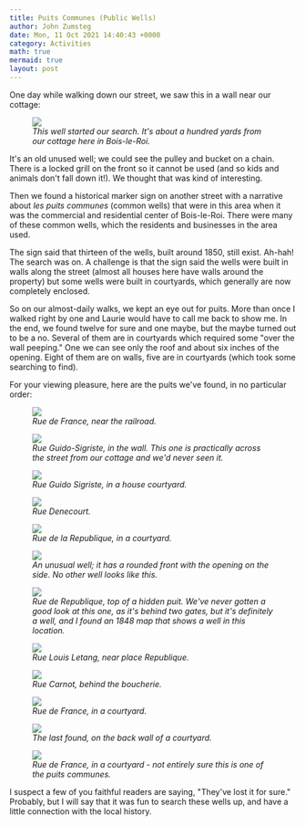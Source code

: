 ```yaml
---
title: Puits Communes (Public Wells)
author: John Zumsteg
date: Mon, 11 Oct 2021 14:40:43 +0000
category: Activities
math: true
mermaid: true
layout: post
---
```

One day while walking down our street, we saw this in a wall near our cottage:

<figure >
	<img src="{{site.url}}/assets/images/2021/10/DSC01930.jpg"/>
	<figcaption><em>This well started our search. It's about a hundred yards from our cottage here in Bois-le-Roi.</em></figcaption>
</figure>



It's an old unused well; we could see the pulley and bucket on a chain. There is a locked grill on the front so it cannot be used (and so kids and animals don't fall down it!). We thought that was kind of interesting.

Then we found a historical marker sign on another street with a narrative about *les puits communes* (common wells) that were in this area when it was the commercial and residential center of Bois-le-Roi. There were many of these common wells, which the residents and businesses in the area used.

The sign said that thirteen of the wells, built around 1850, still exist. Ah-hah! The search was on. A challenge is that the sign said the wells were built in walls along the street (almost all houses here have walls around the property) but some wells were built in courtyards, which generally are now completely enclosed.

So on our almost-daily walks, we kept an eye out for puits. More than once I walked right by one and Laurie would have to call me back to show me. In the end, we found twelve for sure and one maybe, but the maybe turned out to be a no. Several of them are in courtyards which required some "over the wall peeping." One we can see only the roof and about six inches of the opening. Eight of them are on walls, five are in courtyards (which took some searching to find).

For your viewing pleasure, here are the puits we've found, in no particular order:

<figure>
	<img src="{{site.url}}/assets/images/2021/10/DSC01813.jpg"/>
	<figcaption><em>Rue de France, near the railroad.&nbsp;</em></figcaption>
</figure>


<figure>
	<img src="{{site.url}}/assets/images/2021/10/DSC01706.jpg"/>
	<figcaption><em>Rue Guido-Sigriste, in the wall. This one is practically across the street from our cottage and we'd never seen it.</em></figcaption>
</figure>



<figure>
	<img src="{{site.url}}/assets/images/2021/10/DSC01705.jpg"/>
	<figcaption><em>Rue Guido Sigriste, in a house courtyard.</em></figcaption>
</figure>


<figure>
	<img src="{{site.url}}/assets/images/2021/10/DSC01702.jpg"/>
	<figcaption><em>Rue Denecourt.</em></figcaption>
</figure>


<figure>
	<img src="{{site.url}}/assets/images/2021/10/DSC01698.jpg"/>
	<figcaption><em>Rue de la Republique, in a courtyard.</em></figcaption>
</figure>

<figure>
	<img src="{{site.url}}/assets/images/2021/10/DSC01936.jpg"/>
	<figcaption><em>An unusual well; it has a rounded front with the opening on the side. No other well looks like this.</em></figcaption>
</figure>


<figure>
	<img src="{{site.url}}/assets/images/2021/10/DSC01697.jpg"/>
	<figcaption><em>Rue de Republique, top of a hidden puit. We've never gotten a good look at this one, as it's behind two gates, but it's definitely a well, and I found an 1848 map that shows a well in this location.</em></figcaption>
</figure>


<figure>
	<img src="{{site.url}}/assets/images/2021/10/DSC01693.jpg"/>
	<figcaption><em>Rue Louis Letang, near place Republique.</em></figcaption>
</figure>



<figure>
	<img src="{{site.url}}/assets/images/2021/10/DSC01692.jpg"/>
	<figcaption><em>Rue Carnot, behind the boucherie.</em></figcaption>
</figure>



<figure>
	<img src="{{site.url}}/assets/images/2021/10/DSC01690.jpg"/>
	<figcaption><em>Rue de France, in a courtyard.</em></figcaption>
</figure>



<figure>
	<img src="{{site.url}}/assets/images/2021/10/DSC01938.jpg"/>
	<figcaption><em>The last found, on the back wall of a courtyard.</em></figcaption>
</figure>


<figure>
	<img src="{{site.url}}/assets/images/2021/10/DSC01691.jpg"/>
	<figcaption><em>Rue de France, in a courtyard - not entirely sure this is one of the puits communes.</em></figcaption>
</figure>

I suspect a few of you faithful readers are saying, "They've lost it for sure." Probably, but I will say that it was fun to search these wells up, and have a little connection with the local history.
